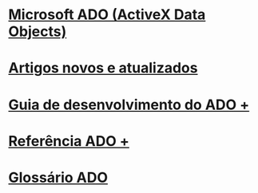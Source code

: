 # [Microsoft ADO (ActiveX Data Objects)](microsoft-activex-data-objects-ado.md)
# [Artigos novos e atualizados](new-updated-ado.md)

# [Guia de desenvolvimento do ADO +](./guide/ado-programmer-s-guide.md)
# [Referência ADO +](./reference/ado-glossary.md)

# [Glossário ADO](ado-glossary.md)
